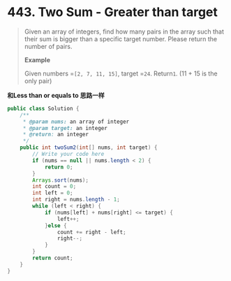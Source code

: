 # 443. Two Sum - Greater than target

> Given an array of integers, find how many pairs in the array such that their sum is bigger than a specific target number. Please return the number of pairs.
>
> **Example**
>
> Given numbers =`[2, 7, 11, 15]`, target =`24`. Return`1`. \(11 + 15 is the only pair\)

**和Less than or equals to 思路一样**

```java
public class Solution {
    /**
     * @param nums: an array of integer
     * @param target: an integer
     * @return: an integer
     */
    public int twoSum2(int[] nums, int target) {
        // Write your code here
        if (nums == null || nums.length < 2) {
            return 0;
        }
        Arrays.sort(nums);
        int count = 0;
        int left = 0;
        int right = nums.length - 1;
        while (left < right) {
            if (nums[left] + nums[right] <= target) {
                left++;
            }else {
                count += right - left;
                right--;
            }
        }
        return count;
    }
}

```



